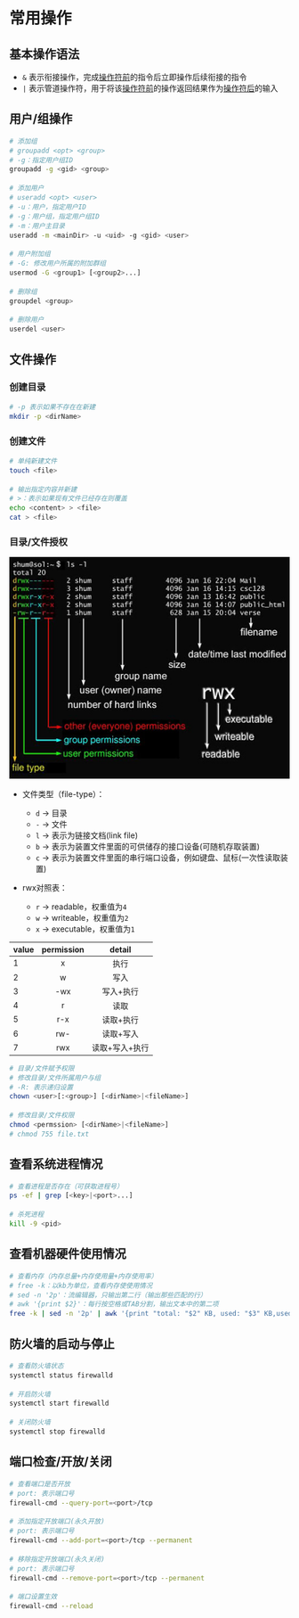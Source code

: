 # 常用操作

## 基本操作语法

- `&` 表示衔接操作，完成<u>操作符前</u>的指令后立即操作后续衔接的指令
- `|` 表示管道操作符，用于将该<u>操作符前</u>的操作返回结果作为<u>操作符后</u>的输入

## 用户/组操作

```sh
# 添加组
# groupadd <opt> <group>
# -g：指定用户组ID
groupadd -g <gid> <group>

# 添加用户
# useradd <opt> <user>
# -u：用户，指定用户ID
# -g：用户组，指定用户组ID
# -m：用户主目录
useradd -m <mainDir> -u <uid> -g <gid> <user>

# 用户附加组
# -G: 修改用户所属的附加群组
usermod -G <group1> [<group2>...]

# 删除组
groupdel <group>

# 删除用户
userdel <user>
```

## 文件操作

### 创建目录

```sh
# -p 表示如果不存在在新建
mkdir -p <dirName>
```

### 创建文件

```sh
# 单纯新建文件
touch <file>

# 输出指定内容并新建
# >：表示如果现有文件已经存在则覆盖
echo <content> > <file>
cat > <file>
```

### 目录/文件授权

![文件权限](./img/linux-file.jpg)

- 文件类型（file-type）：
  - `d` -> 目录
  - `-` -> 文件
  - `l` -> 表示为链接文档(link file)
  - `b` -> 表示为装置文件里面的可供储存的接口设备(可随机存取装置)
  - `c` -> 表示为装置文件里面的串行端口设备，例如键盘、鼠标(一次性读取装置)

- rwx对照表：
  - `r` -> readable，权重值为`4`
  - `w` -> writeable，权重值为`2`
  - `x` -> executable，权重值为`1`

| value | permission |     detail     |
| ----- | :--------: | :------------: |
| 1     |     x      |      执行      |
| 2     |     w      |      写入      |
| 3     |    -wx     |   写入+执行    |
| 4     |     r      |      读取      |
| 5     |    r-x     |   读取+执行    |
| 6     |    rw-     |   读取+写入    |
| 7     |    rwx     | 读取+写入+执行 |

```sh
# 目录/文件赋予权限
# 修改目录/文件所属用户与组
# -R: 表示递归设置
chown <user>[:<group>] [<dirName>|<fileName>]

# 修改目录/文件权限
chmod <permssion> [<dirName>|<fileName>]
# chmod 755 file.txt
```

## 查看系统进程情况

```sh
# 查看进程是否存在（可获取进程号）
ps -ef | grep [<key>|<port>...]

# 杀死进程
kill -9 <pid>
```

## 查看机器硬件使用情况

```sh
# 查看内存（内存总量+内存使用量+内存使用率）
# free -k：以kb为单位，查看内存使使用情况
# sed -n '2p'：流编辑器，只输出第二行（输出那些匹配的行）
# awk '{print $2}'：每行按空格或TAB分割，输出文本中的第二项
free -k | sed -n '2p' | awk '{print "total: "$2" KB, used: "$3" KB,used percent: "$3*100/$2"%"}'
```

## 防火墙的启动与停止

```sh
# 查看防火墙状态 
systemctl status firewalld

# 开启防火墙 
systemctl start firewalld  

# 关闭防火墙
systemctl stop firewalld
```

## 端口检查/开放/关闭

```sh
# 查看端口是否开放
# port: 表示端口号
firewall-cmd --query-port=<port>/tcp

# 添加指定开放端口(永久开放)
# port: 表示端口号
firewall-cmd --add-port=<port>/tcp --permanent

# 移除指定开放端口(永久关闭)
# port: 表示端口号
firewall-cmd --remove-port=<port>/tcp --permanent

# 端口设置生效
firewall-cmd --reload
```
